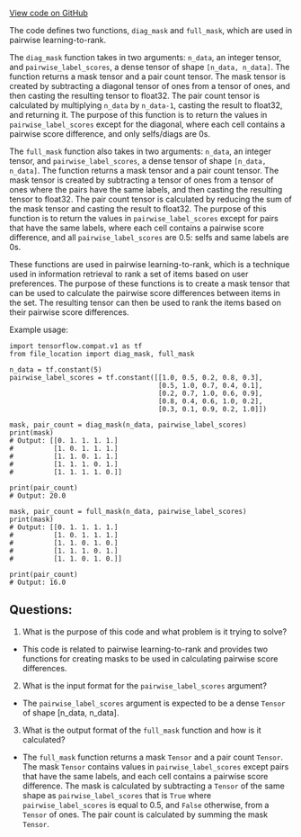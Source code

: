 [View code on GitHub](https://github.com/misbahsy/the-algorithm/twml/twml/contrib/utils/masks.py)

The code defines two functions, `diag_mask` and `full_mask`, which are used in pairwise learning-to-rank. 

The `diag_mask` function takes in two arguments: `n_data`, an integer tensor, and `pairwise_label_scores`, a dense tensor of shape `[n_data, n_data]`. The function returns a mask tensor and a pair count tensor. The mask tensor is created by subtracting a diagonal tensor of ones from a tensor of ones, and then casting the resulting tensor to float32. The pair count tensor is calculated by multiplying `n_data` by `n_data-1`, casting the result to float32, and returning it. The purpose of this function is to return the values in `pairwise_label_scores` except for the diagonal, where each cell contains a pairwise score difference, and only selfs/diags are 0s.

The `full_mask` function also takes in two arguments: `n_data`, an integer tensor, and `pairwise_label_scores`, a dense tensor of shape `[n_data, n_data]`. The function returns a mask tensor and a pair count tensor. The mask tensor is created by subtracting a tensor of ones from a tensor of ones where the pairs have the same labels, and then casting the resulting tensor to float32. The pair count tensor is calculated by reducing the sum of the mask tensor and casting the result to float32. The purpose of this function is to return the values in `pairwise_label_scores` except for pairs that have the same labels, where each cell contains a pairwise score difference, and all `pairwise_label_scores` are 0.5: selfs and same labels are 0s.

These functions are used in pairwise learning-to-rank, which is a technique used in information retrieval to rank a set of items based on user preferences. The purpose of these functions is to create a mask tensor that can be used to calculate the pairwise score differences between items in the set. The resulting tensor can then be used to rank the items based on their pairwise score differences. 

Example usage:

```
import tensorflow.compat.v1 as tf
from file_location import diag_mask, full_mask

n_data = tf.constant(5)
pairwise_label_scores = tf.constant([[1.0, 0.5, 0.2, 0.8, 0.3],
                                     [0.5, 1.0, 0.7, 0.4, 0.1],
                                     [0.2, 0.7, 1.0, 0.6, 0.9],
                                     [0.8, 0.4, 0.6, 1.0, 0.2],
                                     [0.3, 0.1, 0.9, 0.2, 1.0]])

mask, pair_count = diag_mask(n_data, pairwise_label_scores)
print(mask)
# Output: [[0. 1. 1. 1. 1.]
#          [1. 0. 1. 1. 1.]
#          [1. 1. 0. 1. 1.]
#          [1. 1. 1. 0. 1.]
#          [1. 1. 1. 1. 0.]]

print(pair_count)
# Output: 20.0

mask, pair_count = full_mask(n_data, pairwise_label_scores)
print(mask)
# Output: [[0. 1. 1. 1. 1.]
#          [1. 0. 1. 1. 1.]
#          [1. 1. 0. 1. 0.]
#          [1. 1. 1. 0. 1.]
#          [1. 1. 0. 1. 0.]]

print(pair_count)
# Output: 16.0
```
## Questions: 
 1. What is the purpose of this code and what problem is it trying to solve?
- This code is related to pairwise learning-to-rank and provides two functions for creating masks to be used in calculating pairwise score differences.
2. What is the input format for the `pairwise_label_scores` argument?
- The `pairwise_label_scores` argument is expected to be a dense `Tensor` of shape [n_data, n_data].
3. What is the output format of the `full_mask` function and how is it calculated?
- The `full_mask` function returns a mask `Tensor` and a pair count `Tensor`. The mask `Tensor` contains values in `pairwise_label_scores` except pairs that have the same labels, and each cell contains a pairwise score difference. The mask is calculated by subtracting a `Tensor` of the same shape as `pairwise_label_scores` that is `True` where `pairwise_label_scores` is equal to 0.5, and `False` otherwise, from a `Tensor` of ones. The pair count is calculated by summing the mask `Tensor`.